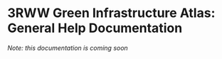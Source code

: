 # 3RWW Green Infrastructure Atlas: <br>**General Help Documentation**

*Note: this documentation is coming soon*

